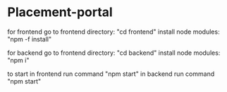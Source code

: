 # Placement-portal

for frontend
go to frontend directory: "cd frontend"
install node modules: "npm -f install"

for backend
go to frontend directory: "cd backend"
install node modules: "npm i"

to start
in frontend run command "npm start"
in backend run command "npm start"
